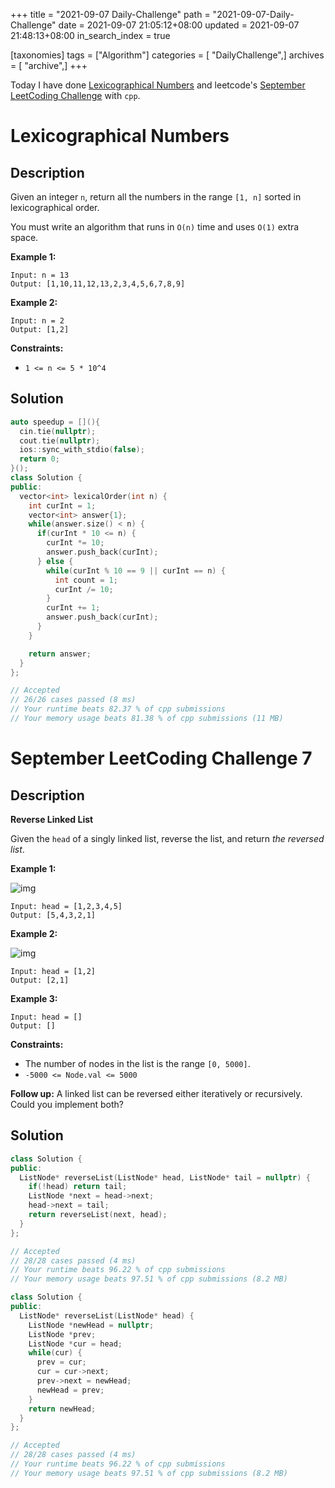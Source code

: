 +++
title = "2021-09-07 Daily-Challenge"
path = "2021-09-07-Daily-Challenge"
date = 2021-09-07 21:05:12+08:00
updated = 2021-09-07 21:48:13+08:00
in_search_index = true

[taxonomies]
tags = ["Algorithm"]
categories = [ "DailyChallenge",]
archives = [ "archive",]
+++

Today I have done [Lexicographical Numbers](https://leetcode.com/problems/lexicographical-numbers/description/) and leetcode's [September LeetCoding Challenge](https://leetcode.com/explore/challenge/card/september-leetcoding-challenge-2021/636/week-1-september-1st-september-7th/3966/) with `cpp`.

<!-- more -->

# Lexicographical Numbers

## Description

Given an integer `n`, return all the numbers in the range `[1, n]` sorted in lexicographical order.

You must write an algorithm that runs in `O(n)` time and uses `O(1)` extra space. 

 

**Example 1:**

```
Input: n = 13
Output: [1,10,11,12,13,2,3,4,5,6,7,8,9]
```

**Example 2:**

```
Input: n = 2
Output: [1,2]
```

 

**Constraints:**

- `1 <= n <= 5 * 10^4`

## Solution

``` cpp
auto speedup = [](){
  cin.tie(nullptr);
  cout.tie(nullptr);
  ios::sync_with_stdio(false);
  return 0;
}();
class Solution {
public:
  vector<int> lexicalOrder(int n) {
    int curInt = 1;
    vector<int> answer{1};
    while(answer.size() < n) {
      if(curInt * 10 <= n) {
        curInt *= 10;
        answer.push_back(curInt);
      } else {
        while(curInt % 10 == 9 || curInt == n) {
          int count = 1;
          curInt /= 10;
        }
        curInt += 1;
        answer.push_back(curInt);
      }
    }

    return answer;
  }
};

// Accepted
// 26/26 cases passed (8 ms)
// Your runtime beats 82.37 % of cpp submissions
// Your memory usage beats 81.38 % of cpp submissions (11 MB)
```

# September LeetCoding Challenge 7

## Description

**Reverse Linked List**

Given the `head` of a singly linked list, reverse the list, and return *the reversed list*.

 

**Example 1:**

![img](https://assets.leetcode.com/uploads/2021/02/19/rev1ex1.jpg)

```
Input: head = [1,2,3,4,5]
Output: [5,4,3,2,1]
```

**Example 2:**

![img](https://assets.leetcode.com/uploads/2021/02/19/rev1ex2.jpg)

```
Input: head = [1,2]
Output: [2,1]
```

**Example 3:**

```
Input: head = []
Output: []
```

 

**Constraints:**

- The number of nodes in the list is the range `[0, 5000]`.
- `-5000 <= Node.val <= 5000`

 

**Follow up:** A linked list can be reversed either iteratively or recursively. Could you implement both?

## Solution

``` cpp
class Solution {
public:
  ListNode* reverseList(ListNode* head, ListNode* tail = nullptr) {
    if(!head) return tail;
    ListNode *next = head->next;
    head->next = tail;
    return reverseList(next, head);
  }
};

// Accepted
// 28/28 cases passed (4 ms)
// Your runtime beats 96.22 % of cpp submissions
// Your memory usage beats 97.51 % of cpp submissions (8.2 MB)
```

``` cpp
class Solution {
public:
  ListNode* reverseList(ListNode* head) {
    ListNode *newHead = nullptr;
    ListNode *prev;
    ListNode *cur = head;
    while(cur) {
      prev = cur;
      cur = cur->next;
      prev->next = newHead;
      newHead = prev;
    }
    return newHead;
  }
};

// Accepted
// 28/28 cases passed (4 ms)
// Your runtime beats 96.22 % of cpp submissions
// Your memory usage beats 97.51 % of cpp submissions (8.2 MB)
```
